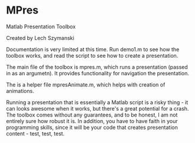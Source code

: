 MPres
=====

Matlab Presentation Toolbox

Created by Lech Szymanski

Documentation is very limited at this time.  Run demo1.m to see how
the toolbox works, and read the script to see how to create a
presentation.

The main file of the toolbox is mpres.m, which runs a presentation
(passed in as an argumetn).  It provides functionality for navigation
the presentation.

The is a helper file mpresAnimate.m, which helps with creation of
animations.

Running a presentation that is essentially a Matlab script is a risky
thing - it can looks awesome when it works, but there's a great
potential for a crash.  The toolbox comes without any guarantees, and
to be honest, I am not entirely sure how robust it is.  In addition,
you have to have faith in your programming skills, since it will be
your code that creates presentation content - test, test, test.

